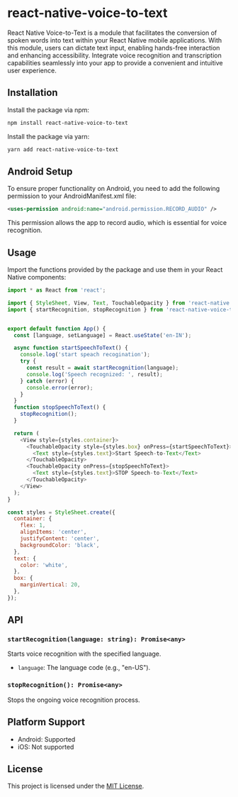 # react-native-voice-to-text

React Native Voice-to-Text is a module that facilitates the conversion of spoken words into text within your React Native mobile applications. With this module, users can dictate text input, enabling hands-free interaction and enhancing accessibility. Integrate voice recognition and transcription capabilities seamlessly into your app to provide a convenient and intuitive user experience.


## Installation

Install the package via npm:

```bash
npm install react-native-voice-to-text
```

Install the package via yarn:

```bash
yarn add react-native-voice-to-text
```

## Android Setup

To ensure proper functionality on Android, you need to add the following permission to your AndroidManifest.xml file:

```xml
<uses-permission android:name="android.permission.RECORD_AUDIO" />
```

This permission allows the app to record audio, which is essential for voice recognition.


## Usage

Import the functions provided by the package and use them in your React Native components:

```javascript
import * as React from 'react';

import { StyleSheet, View, Text, TouchableOpacity } from 'react-native';
import { startRecognition, stopRecognition } from 'react-native-voice-to-text';


export default function App() {
  const [language, setLanguage] = React.useState('en-IN');

  async function startSpeechToText() {
    console.log('start speach recogination');
    try {
      const result = await startRecognition(language);
      console.log('Speech recognized: ', result);
    } catch (error) {
      console.error(error);
    }
  }
  function stopSpeechToText() {
    stopRecognition();
  }

  return (
    <View style={styles.container}>
      <TouchableOpacity style={styles.box} onPress={startSpeechToText}>
        <Text style={styles.text}>Start Speech-to-Text</Text>
      </TouchableOpacity>
      <TouchableOpacity onPress={stopSpeechToText}>
        <Text style={styles.text}>STOP Speech-to-Text</Text>
      </TouchableOpacity>
    </View>
  );
}

const styles = StyleSheet.create({
  container: {
    flex: 1,
    alignItems: 'center',
    justifyContent: 'center',
    backgroundColor: 'black',
  },
  text: {
    color: 'white',
  },
  box: {
    marginVertical: 20,
  },
});

```

## API

### `startRecognition(language: string): Promise<any>`

Starts voice recognition with the specified language.

- `language`: The language code (e.g., "en-US").

### `stopRecognition(): Promise<any>`

Stops the ongoing voice recognition process.

## Platform Support

- Android: Supported
- iOS: Not supported

## License

This project is licensed under the [MIT License](LICENSE).
